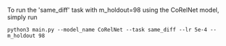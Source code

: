 To run the 'same_diff' task with m_holdout=98 using the CoRelNet model, simply run 

`python3 main.py --model_name CoRelNet --task same_diff --lr 5e-4 --m_holdout 98`